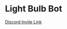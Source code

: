 # Light Bulb Bot

[Discord Invite Link](https://discord.com/api/oauth2/authorize?client_id=758493312218038294&permissions=8&scope=Bot)




